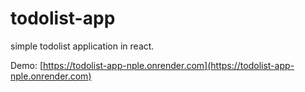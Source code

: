 # todolist-app
simple todolist application in react.

Demo: [https://todolist-app-nple.onrender.com](https://todolist-app-nple.onrender.com)
